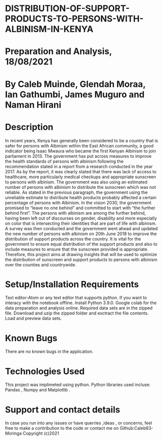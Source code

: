 # DISTRIBUTION-OF-SUPPORT-PRODUCTS-TO-PERSONS-WITH-ALBINISM-IN-KENYA

# Preparation and Analysis, 18/08/2021

# By Caleb Muinde, Glendah Moraa, Ian Gathumbi, James Muguro and Naman Hirani

# Description
In recent years, Kenya has generally been considered to be a country that is safer for persons with Albinism within the East African community, a good indicator being Isaac Mwaura who became the first Kenyan Albinism to join parliament in 2013. The government has put across measures to improve the health standards of persons with albinism following the recommendation stated in a report from a research conducted in the year 2017.  As by the report, it was clearly stated that there was lack of access to healthcare, more particularly medical checkups and appropriate sunscreen to persons with albinism. The government was also using an estimated number of persons with albinism to distribute the sunscreen which was not reliable.
As stated in the previous paragraph, the government using the unreliable estimate to distribute health products probably affected a certain percentage of persons with Albinism. In the vision 2030, the government promised to “leave no one behind” and committed to start with “the further behind first”. The persons with albinism are among the further behind, having been left out of discourses on gender, disability and more especially on color that is intersecting their identities that are part of life with albinism. A survey was then conducted and the government went ahead and updated the new number of persons with albinism on 20th June 2018 to improve the distribution of support products across the country.
It is vital for the government to ensure equal distribution of the support products and also to include measures to ensure that the sunscreen provided is appropriate.  Therefore, this project aims at drawing insights that will be used to optimize the distribution of sunscreen and support products to persons with albinism over the counties and  countrywide.

# Setup/Installation Requirements
Text editor-Atom or any text editor that supports python. If you want to interacy with the notebook offline.
Install Python 3.9.0.
Google colab for the data preparation and analysis online.
Required data sets are in the zipped file.
Download and uzip the zipped folder and exctract the file contents.
Load and preview data sets.

# Known Bugs
There are no known bugs in the application.

# Technologies Used
This project was implimeted using python. Python libraries used incluse: Pandas , Numpy and Matplotlib .

# Support and contact details
In case you run into any issues or have querries ,ideas , or concerns, feel free to make a contribution to the code or contact me on Github:Caleb83-Moringa Copyright (c)2021
